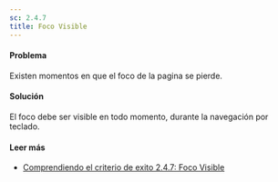 ```yaml
---
sc: 2.4.7
title: Foco Visible
---
```


#### Problema

Existen momentos en que el foco de la pagina se pierde.

#### Solución

El foco debe ser visible en todo momento, durante la navegación por teclado.

#### Leer más

- [Comprendiendo el criterio de exito 2.4.7: Foco Visible](https://www.w3.org/WAI/WCAG21/Understanding/focus-visible.html)